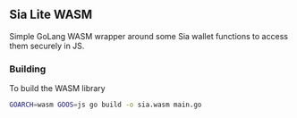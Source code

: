 ## Sia Lite WASM

Simple GoLang WASM wrapper around some Sia wallet functions to access them securely in JS.

### Building

To build the WASM library 

```sh
GOARCH=wasm GOOS=js go build -o sia.wasm main.go
```